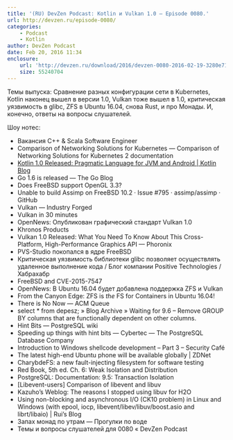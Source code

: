 ```yaml
---
title: '(RU) DevZen Podcast: Kotlin и Vulkan 1.0 — Episode 0080.'
url: http://devzen.ru/episode-0080/
categories:
    - Podcast
    - Kotlin
author: DevZen Podcast
date: Feb 20, 2016 11:34
enclosure:
    url: 'http://devzen.ru/download/2016/devzen-0080-2016-02-19-3280e712a2cc1485.mp3'
    size: 55240704
---
```

Темы выпуска: Сравнение разных конфигурации сети в Kubernetes, Kotlin наконец вышел в версии 1.0, Vulkan тоже вышел в 1.0, критическая уязвимость в glibc, ZFS в Ubuntu 16.04, снова Rust, и про Монады. И, конечно, ответы на вопросы слушателей.

Шоу нотес:

* Вакансия C++ & Scala Software Engineer
* Comparison of Networking Solutions for Kubernetes — Comparison of Networking Solutions for Kubernetes 2 documentation
* [Kotlin 1.0 Released: Pragmatic Language for JVM and Android | Kotlin Blog](http://blog.jetbrains.com/kotlin/2016/02/kotlin-1-0-released-pragmatic-language-for-jvm-and-android/)
* Go 1.6 is released — The Go Blog
* Does FreeBSD support OpenGL 3.3?
* Unable to build Assimp on FreeBSD 10.2 · Issue #795 · assimp/assimp · GitHub
* Vulkan — Industry Forged
* Vulkan in 30 minutes
* OpenNews: Опубликован графический стандарт Vulkan 1.0
* Khronos Products
* Vulkan 1.0 Released: What You Need To Know About This Cross-Platform, High-Performance Graphics API — Phoronix
* PVS-Studio покопался в ядре FreeBSD
* Критическая уязвимость библиотеки glibc позволяет осуществлять удаленное выполнение кода / Блог компании Positive Technologies / Хабрахабр
* FreeBSD and CVE-2015-7547
* OpenNews: В Ubuntu 16.04 будет добавлена поддержка ZFS и Vulkan
* From the Canyon Edge: ZFS is *the* FS for Containers in Ubuntu 16.04!
* There is No Now — ACM Queue
* select * from depesz; » Blog Archive » Waiting for 9.6 – Remove GROUP BY columns that are functionally dependent on other columns.
* Hint Bits — PostgreSQL wiki
* Speeding up things with hint bits — Cybertec — The PostgreSQL Database Company
* Introduction to Windows shellcode development – Part 3 – Security Café
* The latest high-end Ubuntu phone will be available globally | ZDNet
* CharybdeFS: a new fault-injecting filesystem for software testing
* Red Book, 5th ed. Ch. 6: Weak Isolation and Distribution
* PostgreSQL: Documentation: 9.5: Transaction Isolation
* [Libevent-users] Comparison of libevent and libuv
* Kazuho’s Weblog: The reasons I stopped using libuv for H2O
* Using non-blocking and asynchronous I/O (CK10 problem) in Linux and Windows (with epool, iocp, libevent/libev/libuv/boost.asio and librt/libaio) | Rui’s Blog
* Запах монад по утрам — Прогулки по воде
* Темы и вопросы слушателей для 0080 « DevZen Podcast

